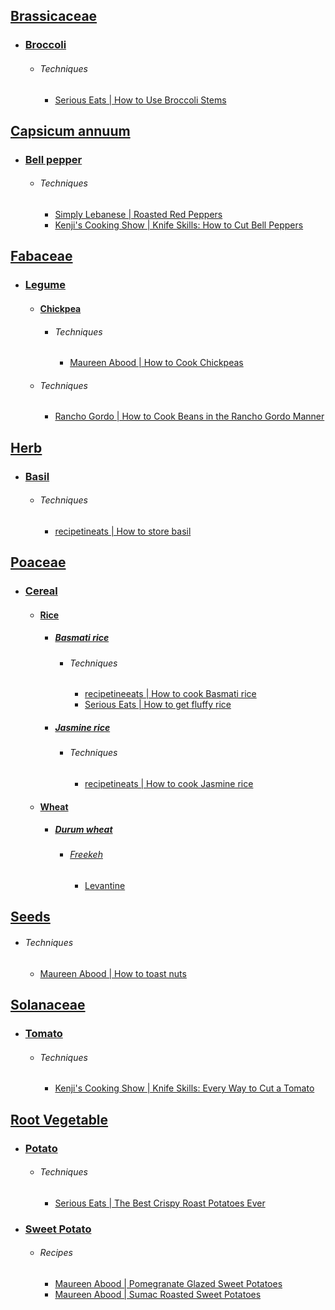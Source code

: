 ## [Brassicaceae](https://en.wikipedia.org/wiki/Brassicaceae)
- ### [Broccoli](https://en.wikipedia.org/wiki/Broccoli)
	- ###### Techniques
		- [Serious Eats | How to Use Broccoli Stems](https://www.seriouseats.com/how-to-use-broccoli-stems-8768805)
## [Capsicum annuum](https://en.wikipedia.org/wiki/Capsicum_annuum)
- ### [Bell pepper](https://en.wikipedia.org/wiki/Bell_pepper)
	- ###### Techniques
		- [Simply Lebanese | Roasted Red Peppers](https://www.simplyleb.com/recipe/roasted-red-peppers/)
		- [Kenji's Cooking Show | Knife Skills: How to Cut Bell Peppers](https://www.youtube.com/watch?v=vwOEDR0gQLw)
## [Fabaceae](https://en.wikipedia.org/wiki/Fabaceae)
- ### [Legume](https://en.wikipedia.org/wiki/Legume)
	- #### [Chickpea](https://en.wikipedia.org/wiki/Chickpea)
		- ###### Techniques
			- [Maureen Abood | How to Cook Chickpeas](https://maureenabood.com/technique-how-to-prepare-dried-chickpeas/)
	- ###### Techniques
		- [Rancho Gordo | How to Cook Beans in the Rancho Gordo Manner](https://www.ranchogordo.com/blogs/recipes/cooking-basic-beans-in-the-rancho-gordo-manner)
## [Herb](https://en.wikipedia.org/wiki/Herb)
- ### [Basil](https://en.wikipedia.org/wiki/Basil)
	- ###### Techniques
		- [recipetineats | How to store basil](https://www.recipetineats.com/how-to-store-basil/)
## [Poaceae](https://en.wikipedia.org/wiki/Poaceae)
- ### [Cereal](https://en.wikipedia.org/wiki/Cereal)
	- #### [Rice](https://en.wikipedia.org/wiki/Rice)
		- ##### [Basmati rice](https://en.wikipedia.org/wiki/Basmati)
			- ###### Techniques
				- [recipetineeats | How to cook Basmati rice](https://www.recipetineats.com/how-to-cook-basmati-rice/)
				- [Serious Eats | How to get fluffy rice](https://www.seriouseats.com/fluffy-rice-trick-11686236)
		- ##### [Jasmine rice](https://en.wikipedia.org/wiki/Jasmine_rice)
			- ###### Techniques
				- [recipetineats | How to cook Jasmine rice](https://www.recipetineats.com/how-to-cook-jasmine-rice/)
	- #### [Wheat](https://en.wikipedia.org/wiki/Wheat)
		- ##### [Durum wheat](https://en.wikipedia.org/wiki/Durum_wheat)
			- ###### [Freekeh](https://en.wikipedia.org/wiki/Freekeh)
				- [Levantine](obsidian://open?vault=notes&file=food%2Fregional%2Flevantine%2Findex)
## [Seeds](https://en.wikipedia.org/wiki/Seed)
- ###### Techniques
	- [Maureen Abood | How to toast nuts](https://maureenabood.com/technique-how-to-toast-nuts-perfectly-every-time/)
## [Solanaceae](https://en.wikipedia.org/wiki/Solanaceae)
- ### [Tomato](https://en.wikipedia.org/wiki/Tomato)
	- ###### Techniques
		- [Kenji's Cooking Show | Knife Skills: Every Way to Cut a Tomato](https://www.youtube.com/watch?v=h2XlEXoerWc)
## [Root Vegetable](https://en.wikipedia.org/wiki/Root_vegetable)
- ### [Potato](https://en.wikipedia.org/wiki/Potato)
	- ###### Techniques
		- [Serious Eats | The Best Crispy Roast Potatoes Ever](https://www.seriouseats.com/the-best-roast-potatoes-ever-recipe)
- ### [Sweet Potato](https://en.wikipedia.org/wiki/Sweet_potato)
	- ###### Recipes
		- [Maureen Abood | Pomegranate Glazed Sweet Potatoes](https://maureenabood.com/pomegranate-glazed-sweet-potatoes/)
		- [Maureen Abood | Sumac Roasted Sweet Potatoes](https://maureenabood.com/sumac-roasted-sweet-potatoes/)

